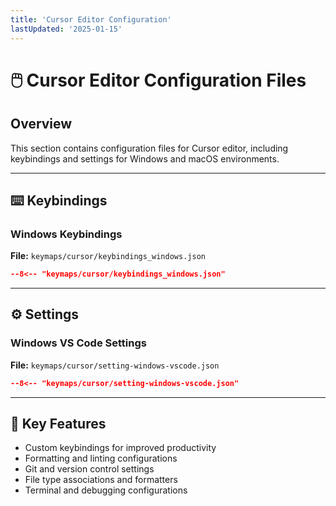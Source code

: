 ```yaml
---
title: 'Cursor Editor Configuration'
lastUpdated: '2025-01-15'
---
```


# 🖱️ Cursor Editor Configuration Files

## Overview
This section contains configuration files for Cursor editor, including keybindings and settings for Windows and macOS environments.

---

## ⌨️ Keybindings

### Windows Keybindings
**File:** `keymaps/cursor/keybindings_windows.json`

```json
--8<-- "keymaps/cursor/keybindings_windows.json"
```

---

## ⚙️ Settings

### Windows VS Code Settings
**File:** `keymaps/cursor/setting-windows-vscode.json`

```json
--8<-- "keymaps/cursor/setting-windows-vscode.json"
```

---

## 🔧 Key Features
- Custom keybindings for improved productivity
- Formatting and linting configurations
- Git and version control settings
- File type associations and formatters
- Terminal and debugging configurations